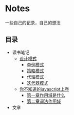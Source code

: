 # Notes
一些自己的记录，自己的想法
## 目录
* 读书笔记
  * [设计模式](/ReadingNotes/设计模式)
    * [单例模式](/ReadingNotes/设计模式/单例模式.md)
    * [策略模式](/ReadingNotes/设计模式/策略模式.md) 
    * [代理模式](/ReadingNotes/设计模式/代理模式.md)
    * [迭代器模式](ReadingNotes/设计模式/迭代器模式.md)
  * [你不知道的javascript上卷](/ReadingNotes/你不知道的JavaScript上卷)
    * [第一章作用域是什么](/ReadingNotes/你不知道的JavaScript上卷/第一章作用域是什么.md)
    * [第二章词法作用域](/ReadingNotes/你不知道的JavaScript上卷/第二章词法作用域.md)
* 文章